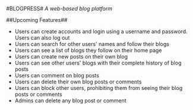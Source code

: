 #BLOGPRESS#
*A web-based blog platform*

##Upcoming Features##
- Users can create accounts and login using a username and password. Users can also log out
- Users can search for other users' names and follow their blogs
- Users can see a list of blogs they follow on their home page
- Users can create new posts on their own blog
- Users can see other users' blogs with their complete history of blog posts
- Users can comment on blog posts
- Users can delete their own blog posts or comments
- Users can block other users, prohibiting them from seeing their blog posts or comments
- Admins can delete any blog post or comment

